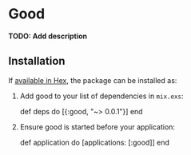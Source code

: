 # Good

**TODO: Add description**

## Installation

If [available in Hex](https://hex.pm/docs/publish), the package can be installed as:

  1. Add good to your list of dependencies in `mix.exs`:

        def deps do
          [{:good, "~> 0.0.1"}]
        end

  2. Ensure good is started before your application:

        def application do
          [applications: [:good]]
        end
